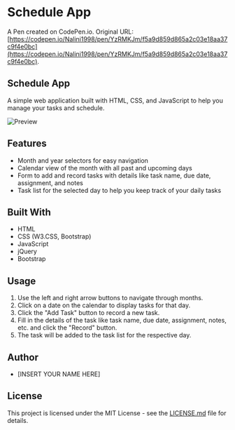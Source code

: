 # Schedule App

A Pen created on CodePen.io. Original URL: [https://codepen.io/Nalini1998/pen/YzRMKJm/f5a9d859d865a2c03e18aa37c9f4e0bc](https://codepen.io/Nalini1998/pen/YzRMKJm/f5a9d859d865a2c03e18aa37c9f4e0bc).

## Schedule App

A simple web application built with HTML, CSS, and JavaScript to help you manage your tasks and schedule.

![Preview](https://i.imgur.com/dGJQegz.png)

## Features

- Month and year selectors for easy navigation
- Calendar view of the month with all past and upcoming days
- Form to add and record tasks with details like task name, due date, assignment, and notes
- Task list for the selected day to help you keep track of your daily tasks

## Built With

- HTML
- CSS (W3.CSS, Bootstrap)
- JavaScript
- jQuery
- Bootstrap

## Usage

1. Use the left and right arrow buttons to navigate through months.
2. Click on a date on the calendar to display tasks for that day.
3. Click the "Add Task" button to record a new task.
4. Fill in the details of the task like task name, due date, assignment, notes, etc. and click the "Record" button.
5. The task will be added to the task list for the respective day.

## Author

- [INSERT YOUR NAME HERE]

## License

This project is licensed under the MIT License - see the [LICENSE.md](LICENSE.md) file for details.